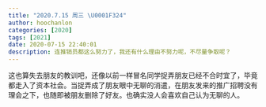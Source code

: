 ```yaml
---
title: "2020.7.15 周三 \U0001F324"
author: hoochanlon
categories: [2020]
tags: [2021]
date: 2020-07-15 22:40:01
description: 连推销员都这么努力了，我还有什么理由不努力呢，不尽量争取呢？
---
```

这也算失去朋友的教训吧，还像以前一样冒名同学捉弄朋友已经不合时宜了，毕竟都走入了资本社会。当捉弄成了朋友眼中无聊的消遣，在朋友发来的推广招聘没有理会之下，也随即被朋友删除了好友。也确实没人会喜欢自己认为无聊的人。


